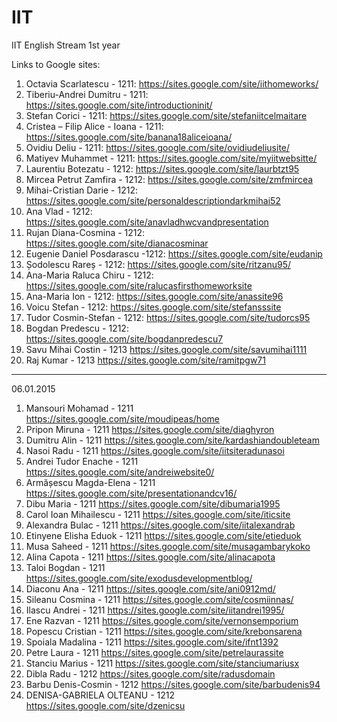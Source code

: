IIT
===

IIT English Stream 1st year

Links to Google sites:

1. Octavia Scarlatescu - 1211: https://sites.google.com/site/iithomeworks/
2. Tiberiu-Andrei Dumitru - 1211: https://sites.google.com/site/introductioninit/
3. Stefan Corici - 1211: https://sites.google.com/site/stefaniitcelmaitare
4. Cristea – Filip Alice - Ioana - 1211: https://sites.google.com/site/banana18aliceioana/
5. Ovidiu Deliu - 1211: https://sites.google.com/site/ovidiudeliusite/
6. Matiyev Muhammet - 1211: https://sites.google.com/site/myiitwebsitte/
7. Laurentiu Botezatu - 1212: https://sites.google.com/site/laurbtzt95
8. Mircea Petrut Zamfira - 1212: https://sites.google.com/site/zmfmircea
9. Mihai-Cristian Darie - 1212: https://sites.google.com/site/personaldescriptiondarkmihai52
10. Ana Vlad - 1212: https://sites.google.com/site/anavladhwcvandpresentation
11. Rujan Diana-Cosmina - 1212: https://sites.google.com/site/dianacosminar
12. Eugenie Daniel Posdarascu -1212: https://sites.google.com/site/eudanip
13. Șodolescu Rareș - 1212: https://sites.google.com/site/ritzanu95/
14. Ana-Maria Raluca Chiru - 1212: https://sites.google.com/site/ralucasfirsthomeworksite
15. Ana-Maria Ion - 1212: https://sites.google.com/site/anassite96
16. Voicu Stefan - 1212: https://sites.google.com/site/stefansssite
17. Tudor Cosmin-Stefan - 1212: https://sites.google.com/site/tudorcs95
18. Bogdan Predescu - 1212: https://sites.google.com/site/bogdanpredescu7
19. Savu Mihai Costin - 1213 https://sites.google.com/site/savumihai1111
20. Raj Kumar - 1213 https://sites.google.com/site/ramitpgw71

-------------------------

06.01.2015

1. Mansouri Mohamad - 1211 https://sites.google.com/site/moudipeas/home
2. Pripon Miruna - 1211 https://sites.google.com/site/diaghyron
3. Dumitru Alin - 1211 https://sites.google.com/site/kardashiandoubleteam
4. Nasoi Radu - 1211 https://sites.google.com/site/iitsiteradunasoi
5. Andrei Tudor Enache - 1211 https://sites.google.com/site/andreiwebsite0/
6. Armășescu Magda-Elena - 1211 https://sites.google.com/site/presentationandcv16/
7. Dibu Maria - 1211 https://sites.google.com/site/dibumaria1995
8. Carol Ioan Mihailescu - 1211 https://sites.google.com/site/iticsite
9. Alexandra Bulac - 1211 https://sites.google.com/site/iitalexandrab
10. Etinyene Elisha Eduok - 1211 https://sites.google.com/site/etieduok
11. Musa Saheed - 1211 https://sites.google.com/site/musagambarykoko
12. Alina Capota - 1211 https://sites.google.com/site/alinacapota
13. Taloi Bogdan - 1211 https://sites.google.com/site/exodusdevelopmentblog/
14. Diaconu Ana - 1211 https://sites.google.com/site/ani0912md/
15. Sileanu Cosmina - 1211 https://sites.google.com/site/cosmiinnas/
16. Ilascu Andrei - 1211 https://sites.google.com/site/iitandrei1995/
17. Ene Razvan - 1211 https://sites.google.com/site/vernonsemporium
18. Popescu Cristian - 1211 https://sites.google.com/site/krebonsarena
19. Spoiala Madalina - 1211 https://sites.google.com/site/ifnt1392
20. Petre Laura - 1211 https://sites.google.com/site/petrelaurassite
21. Stanciu Marius - 1211 https://sites.google.com/site/stanciumariusx
22. Dibla Radu - 1212 https://sites.google.com/site/radusdomain
23. Barbu Denis-Cosmin - 1212 https://sites.google.com/site/barbudenis94
24. DENISA-GABRIELA OLTEANU - 1212 https://sites.google.com/site/dzenicsu



